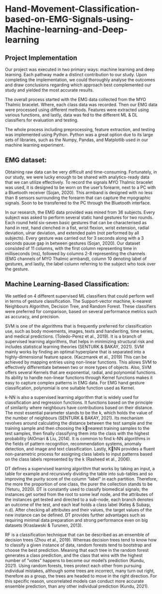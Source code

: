 # Hand-Movement-Classification-based-on-EMG-Signals-using-Machine-learning-and-Deep-learning

## Project Implementation
Our project was executed in two primary ways: machine learning and deep learning. Each 
pathway made a distinct contribution to our study. Upon completing the implementation, we could 
thoroughly analyse the outcomes and draw conclusions regarding which approach best complemented 
our study and yielded the most accurate results.

The overall process started with the EMG data collected from the MYO Thalmic bracelet. 
Where, each class data was recorded. Then our EMG data were processed using different methods. 
Features were extracted using various functions, and lastly, data was fed to the different ML & DL
classifiers for evaluation and testing.

The whole process including preprocessing, feature extraction, and testing was implemented 
using Python. Python was a great option due to its large sets of libraries, such as the Numpy, Pandas, 
and Matplotlib used in our machine learning experiment.


## EMG dataset:
Obtaining raw data can be very difficult and time-consuming. Fortunately, in our study, we 
were lucky enough to be shared with analytics-ready data that we can utilize effectively. To record the 
signals MYO Thalmic bracelet was used, it is designed to be worn on the user’s forearm, next to a PC 
with a Bluetooth receiver (Sojan, 2020). This armband is designed with no less than 8 sensors 
surrounding the forearm that can capture the myographic signals. Soon to be transferred to the PC 
through the Bluetooth interface.


In our research, the EMG data provided was mined from 36 subjects. Every subject was asked 
to perform several static hand gestures for two rounds. Each round held six-seven basic gestures that 
can be characterised as hand in rest, hand clenched in a fist, wrist flexion, wrist extension, radial 
deviation, ulnar deviation, and extended palm (not performed by all subjects). Every gesture was 
carried out for 3 seconds along with a 3 seconds pause gap in between gestures (Sojan, 2020). Our 
dataset consisted of 11 columns, with the first column representing time in milliseconds (ms), followed 
by columns 2-8 representing the channels (EMG channels of MYO Thalmic armband), column 10 
denoting label of gestures, and lastly, the label column referring to the subject who took over the 
gesture.


## Machine Learning-Based Classification:

We settled on 4 different supervised ML classifiers that could perform well in terms of gesture 
classification. The Support-vector machine, k-nearest Neighbours Algorithm, Decision Tree, and 
Random Forest. These classifiers were preferred for comparison, based on several performance metrics 
such as accuracy, and precision.

SVM is one of the algorithms that is frequently preferred for classification use, such as body 
movements, images, texts and handwriting, time series, and medical predictions. (Toledo-Perez et al., 
2019). It is a branch of supervised learning algorithms, that helps in minimizing structural risk and 
includes statistical learning theories (SENTURK & BAKAY, 2021). SVM mainly works by finding an 
optimal hyperplane that is separated into a highly-dimensional feature space. (Kaczmarek et al., 2019) 
This can be achieved by mapping entries using non-linear functions. This allows SVM to effectively 
differentiate between two or more types of objects. Also, SVM offers several Kernels that are 
exponential, radial, and polynomial functions. Its ability to handle non-linear functions through Kernel 
functions makes it easy to capture complex patterns in EMG data. For EMG hand gesture 
classification, polynomial is one suitable function used as Kernel.

k-NN is also a supervised learning algorithm that is widely used for classification and 
regression functions. It functions based on the principle of similarity where neighbours have 
contributions based on their distance. The most essential parameter stands to be the k, which holds the 
value of the number of neighbours (SENTURK & BAKAY, 2021). Its mechanism revolves around 
calculating the distance between the test sample and the training sample and then choosing the knearest training samples to the test samples, then finally classifying them into the class with the highest probability (AlOmari & Liu, 2014). It is common to find k-NN algorithms in the fields of pattern recognition, recommendation systems, anomaly detection, and image and text classification. Lastly, KNN provides a fluent non-parametric process for assigning class labels to input patterns based on the 
class labels represented by the k (Rasheed et al., 2006).


DT defines a supervised learning algorithm that works by taking an input, a table for example 
and recursively dividing the table into sub-tables and so improving the purity score of the column 
“label” in each partition. Therefore, the more the proportion of one class, the purer the collection stands 
to be (Yeturu, 2020). DT is constantly used to classify biomedical signals; the instances get sorted from 
the root to some leaf node, and the attributes of the instances get tested and directed to a sub-node, each 
branch denotes an outcome of the test, and each leaf holds a class label (Keleş & Subaşı, n.d). After 
checking all attributes and their values, the target values of the new instance can be defined. DT 
provides further advantages such as requiring minimal data preparation and strong performance even 
on big datasets (Kraslawski & Turunen, 2013).

RF is a classification technique that can be described as an ensemble of decision trees (Zhou et 
al., 2019). Whereas decision trees tend to know how to classify a given instance of data, random forests 
tend to bootstrap and choose the best prediction. Meaning that each tree in the random forest generates 
a class prediction, and the class that wins with the highest number of “votes” happens to become our 
model’s prediction (Kundu, 2021). Using random forests, trees protect each other from pursuing 
individual mistakes, although some trees are incorrect, many turn out right, therefore as a group, the 
trees are headed to move in the right direction. For this specific reason, uncorrelated models can 
conduct more accurate ensemble prediction, than any other individual prediction (Kundu, 2021). 
